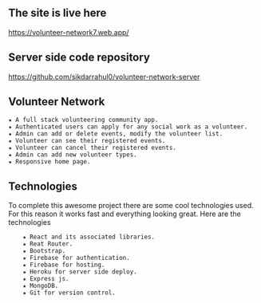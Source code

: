 ## The site is live here

https://volunteer-network7.web.app/

## Server side code repository

https://github.com/sikdarrahul0/volunteer-network-server

## Volunteer Network
    
    ★ A full stack volunteering community app.
    ★ Authenticated users can apply for any social work as a volunteer.
    ★ Admin can add or delete events, modify the volunteer list.
    ★ Volunteer can see their registered events.
    ★ Volunteer can cancel their registered events.
    ★ Admin can add new volunteer types.
    ★ Responsive home page.
    
## Technologies

To complete this awesome project there are some cool technologies used. For this reason it works fast and everything looking great. Here are the technologies

		★ React and its associated libraries.
		★ Reat Router.
		★ Bootstrap.
		★ Firebase for authentication.
		★ Firebase for hosting.
		★ Heroku for server side deploy.
		★ Express js.
		★ MongoDB.
		★ Git for version control.
    
